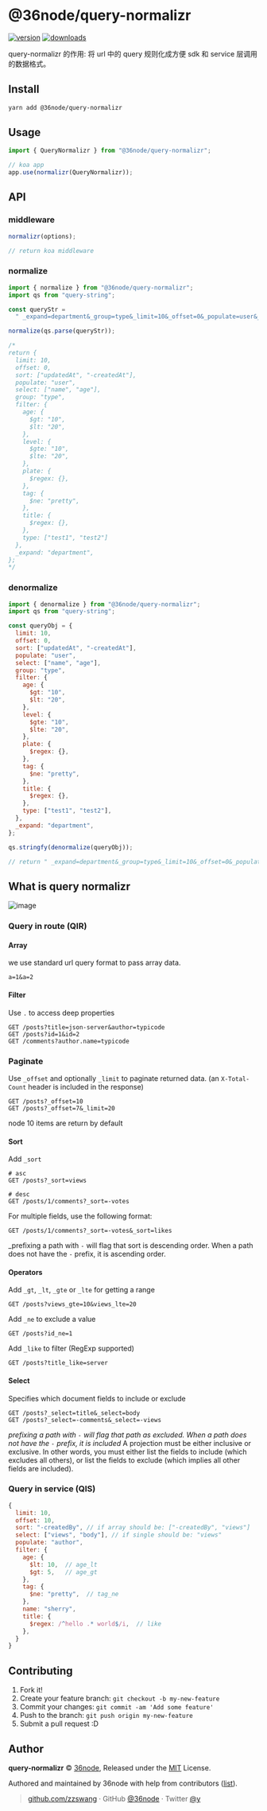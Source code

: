 # @36node/query-normalizr

[![version][0]][1] [![downloads][2]][3]

query-normalizr 的作用: 将 url 中的 query 规则化成方便 sdk 和 service 层调用的数据格式。

## Install

```bash
yarn add @36node/query-normalizr
```

## Usage

```js
import { QueryNormalizr } from "@36node/query-normalizr";

// koa app
app.use(normalizr(QueryNormalizr));
```

## API

### middleware

```js
normalizr(options);

// return koa middleware
```

### normalize

```js
import { normalize } from "@36node/query-normalizr";
import qs from "query-string";

const queryStr =
  " _expand=department&_group=type&_limit=10&_offset=0&_populate=user&_select=name&_select=age&_sort=updatedAt&_sort=-createdAt&age_gt=10&age_lt=20&level_gte=10&level_lte=20&plate_like=沪A&tag_ne=pretty&title_like=hello&type=test1&type=test2";

normalize(qs.parse(queryStr));

/*
return {
  limit: 10,
  offset: 0,
  sort: ["updatedAt", "-createdAt"],
  populate: "user",
  select: ["name", "age"],
  group: "type",
  filter: {
    age: {
      $gt: "10",
      $lt: "20",
    },
    level: {
      $gte: "10",
      $lte: "20",
    },
    plate: {
      $regex: {},
    },
    tag: {
      $ne: "pretty",
    },
    title: {
      $regex: {},
    },
    type: ["test1", "test2"] 
  },
  _expand: "department",
};
*/
```

### denormalize

```js
import { denormalize } from "@36node/query-normalizr";
import qs from "query-string";

const queryObj = {
  limit: 10,
  offset: 0,
  sort: ["updatedAt", "-createdAt"],
  populate: "user",
  select: ["name", "age"],
  group: "type",
  filter: {
    age: {
      $gt: "10",
      $lt: "20",
    },
    level: {
      $gte: "10",
      $lte: "20",
    },
    plate: {
      $regex: {},
    },
    tag: {
      $ne: "pretty",
    },
    title: {
      $regex: {},
    },
    type: ["test1", "test2"],
  },
  _expand: "department",
};

qs.stringfy(denormalize(queryObj));

// return " _expand=department&_group=type&_limit=10&_offset=0&_populate=user&_select=name&_select=age&_sort=updatedAt&_sort=-createdAt&age_gt=10&age_lt=20&assignees=%2A&followers=none&level_gte=10&level_lte=20&plate_like=%E6%B2%AAA&q=hello&tag_ne=pretty&title_like=hello&type=test1&type=test2"
```

## What is query normalizr

![image](https://user-images.githubusercontent.com/4343458/53739979-0c2d6f00-3ece-11e9-9c32-9516ecea9c25.png)

### Query in route (QIR)

#### Array

we use standard url query format to pass array data.

```curl
a=1&a=2
```

#### Filter

Use `.` to access deep properties

```curl
GET /posts?title=json-server&author=typicode
GET /posts?id=1&id=2
GET /comments?author.name=typicode
```

### Paginate

Use `_offset` and optionally `_limit` to paginate returned data. (an `X-Total-Count` header is included in the response)

```curl
GET /posts?_offset=10
GET /posts?_offset=7&_limit=20
```

node 10 items are return by default

#### Sort

Add `_sort`

```curl
# asc
GET /posts?_sort=views

# desc
GET /posts/1/comments?_sort=-votes
```

For multiple fields, use the following format:

```curl
GET /posts/1/comments?_sort=-votes&_sort=likes
```

\_prefixing a path with `-` will flag that sort is descending order.
When a path does not have the `-` prefix, it is ascending order.

#### Operators

Add `_gt`, `_lt`, `_gte` or `_lte` for getting a range

```curl
GET /posts?views_gte=10&views_lte=20
```

Add `_ne` to exclude a value

```curl
GET /posts?id_ne=1
```

Add `_like` to filter (RegExp supported)

```curl
GET /posts?title_like=server
```

#### Select

Specifies which document fields to include or exclude

```curl
GET /posts?_select=title&_select=body
GET /posts?_select=-comments&_select=-views
```

_prefixing a path with `-` will flag that path as excluded.
When a path does not have the `-` prefix, it is included_
A projection must be either inclusive or exclusive.
In other words, you must either list the fields to include (which excludes all others),
or list the fields to exclude (which implies all other fields are included).

### Query in service (QIS)

```js
{
  limit: 10,
  offset: 10,
  sort: "-createdBy", // if array should be: ["-createdBy", "views"]
  select: ["views", "body"], // if single should be: "views"
  populate: "author",
  filter: {
    age: {
      $lt: 10,  // age_lt
      $gt: 5,   // age_gt
    },
    tag: {
      $ne: "pretty",  // tag_ne
    },
    name: "sherry",
    title: {
      $regex: /^hello .* world$/i,  // like
    },
  }
}
```

## Contributing

1.  Fork it!
2.  Create your feature branch: `git checkout -b my-new-feature`
3.  Commit your changes: `git commit -am 'Add some feature'`
4.  Push to the branch: `git push origin my-new-feature`
5.  Submit a pull request :D

## Author

**query-normalizr** © [36node](https://github.com/36node), Released under the [MIT](./LICENSE) License.

Authored and maintained by 36node with help from contributors ([list](https://github.com/36node/query-normalizr/contributors)).

> [github.com/zzswang](https://github.com/zzswang) · GitHub [@36node](https://github.com/36node) · Twitter [@y](https://twitter.com/y)

[0]: https://img.shields.io/npm/v/@36node/query-normalizr.svg?style=flat
[1]: https://npmjs.com/package/@36node/query-normalizr
[2]: https://img.shields.io/npm/dm/@36node/query-normalizr.svg?style=flat
[3]: https://npmjs.com/package/@36node/query-normalizr
